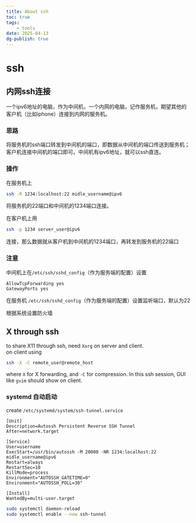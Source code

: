 ```yaml
---
title: About ssh
toc: true
tags:
    - tools
date: 2025-04-13
dg-publish: true
---
```


# ssh

## 内网ssh连接

一个ipv6地址的电脑，作为中间机，一个内网的电脑，记作服务机，期望其他的客户机（比如iphone）连接到内网的服务机。

### 思路

将服务机的ssh端口转发到中间机的端口，即数据从中间机的端口传送到服务机；客户机连接中间机的端口即可。中间机有ipv6地址，就可以ssh直连。

### 操作

在服务机上

```sh
ssh -R 1234:localhost:22 midle_username@ipv6
```

将服务机的22端口和中间机的1234端口连接。

在客户机上用

```sh
ssh -p 1234 server_user@ipv6
```

连接，那么数据就从客户机到中间机的1234端口，再转发到服务机的22端口

### 注意

中间机上在`/etc/ssh/sshd_config`（作为服务端的配置）设置

```text
AllowTcpForwarding yes
GatewayPorts yes
```

在服务机 `/etc/ssh/sshd_config`（作为服务端的配置）设置监听端口，默认为22

根据系统设置防火墙

## X through ssh

to share X11 through ssh, need `Xorg` on server and client.  
on client using

```sh
ssh -X -C remote_user@remote_host
```

where `X` for X forwarding, and `-C` for compression. In this ssh session, GUI
like `gvim` should show on client.

### systemd 自动启动

create `/etc/systemd/system/ssh-tunnel.service`

```
[Unit]
Description=Autossh Persistent Reverse SSH Tunnel
After=network.target

[Service]
User=username
ExecStart=/usr/bin/autossh -M 20000 -NR 1234:localhost:22 midle_username@ipv6
Restart=always
RestartSec=10
KillMode=process
Environment="AUTOSSH_GATETIME=0"
Environment="AUTOSSH_POLL=30"

[Install]
WantedBy=multi-user.target
```

```sh
sudo systemctl daemon-reload
sudo systemctl enable --now ssh-tunnel
```
